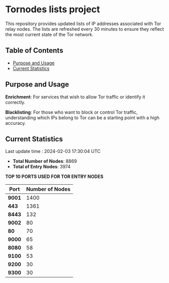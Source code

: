 # Tornodes lists project

This repository provides updated lists of IP addresses associated with Tor relay nodes. The lists are refreshed every 30 minutes to ensure they reflect the most current state of the Tor network.

## Table of Contents

- [Purpose and Usage](#purpose-and-usage)
- [Current Statistics](#current-statistics)


## Purpose and Usage

**Enrichment**: For services that wish to allow Tor traffic or identify it correctly.

**Blacklisting**: For those who want to block or control Tor traffic, understanding which IPs belong to Tor can be a starting point with a high accuracy.

## Current Statistics

Last update time : 2024-02-03 17:30:04 UTC

- **Total Number of Nodes**: 8869
- **Total of Entry Nodes**: 3974

**TOP 10 PORTS USED FOR TOR ENTRY NODES**

| **Port** | **Number of Nodes** |
|------|-----------------|
| **9001**   | 1400  |
| **443**   | 1361  |
| **8443**   | 132  |
| **9002**   | 80  |
| **80**   | 70  |
| **9000**   | 65  |
| **8080**   | 58  |
| **9100**   | 53  |
| **9200**   | 30  |
| **9300**   | 30  |

